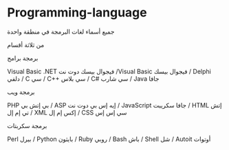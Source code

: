 # Programming-language
جميع أسماء لغات البرمجة في منطقة واحدة


من ثلاثة أقسام

 
برمجة برامج

Visual Basic .NET فيجوال بيسك دوت نت /Visual Basic فيجوال بيسك / Delphi دلفي / C سي / C++ سي بلاس / C# سي شارب / Java جافا

برمجة ويب

PHP بي إتش بي / ASP إيه إس بي دوت نت / JavaScript جافا سكريبت / HTML  إتش تي إم إل / XML إكس إم إل / CSS سي إس إس

برمجة سكربتات

Perl بيرل / Python بايثون / Ruby روبي / Bash باش  / Shell شل / Autoit أوتوات 
